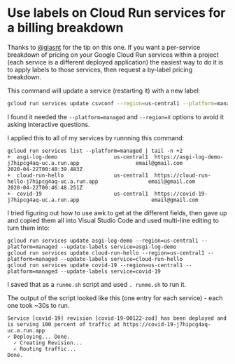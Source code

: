 # Use labels on Cloud Run services for a billing breakdown

Thanks to [@glasnt](https://github.com/glasnt) for the tip on this one. If you want a per-service breakdown of pricing on your Google Cloud Run services within a project (each service is a different deployed application) the easiest way to do it is to apply labels to those services, then request a by-label pricing breakdown.

This command will update a service (restarting it) with a new label:

```bash
gcloud run services update csvconf --region=us-central1 --platform=managed --update-labels service=csvconf
```

I found it needed the `--platform=managed` and `--region=X` options to avoid it asking interactive questions.

I applied this to all of my services by runnning this command:

```
gcloud run services list --platform=managed | tail -n +2
+  asgi-log-demo                  us-central1  https://asgi-log-demo-j7hipcg4aq-uc.a.run.app                  email@gmail.com                                           2020-04-22T00:40:39.483Z
+  cloud-run-hello                us-central1  https://cloud-run-hello-j7hipcg4aq-uc.a.run.app                email@gmail.com                                           2020-04-22T00:46:48.251Z
+  covid-19                       us-central1  https://covid-19-j7hipcg4aq-uc.a.run.app                       email@gmail.com                                           
```

I tried figuring out how to use awk to get at the different fields, then gave up and copied them all into Visual Studio Code and used multi-line editing to turn them into:

```
gcloud run services update asgi-log-demo --region=us-central1 --platform=managed --update-labels service=asgi-log-demo
gcloud run services update cloud-run-hello --region=us-central1 --platform=managed --update-labels service=cloud-run-hello
gcloud run services update covid-19 --region=us-central1 --platform=managed --update-labels service=covid-19
```

I saved that as a `runme.sh` script and used `. runme.sh` to run it.

The output of the script looked like this (one entry for each service) - each one took ~30s to run.
```
Service [covid-19] revision [covid-19-00122-zod] has been deployed and is serving 100 percent of traffic at https://covid-19-j7hipcg4aq-uc.a.run.app
✓ Deploying... Done.                                                                                                                                                                                                 
  ✓ Creating Revision...                                                                                                                                                                                             
  ✓ Routing traffic...                                                                                                                                                                                               
Done.                                                                                                                                                                                                                
```
